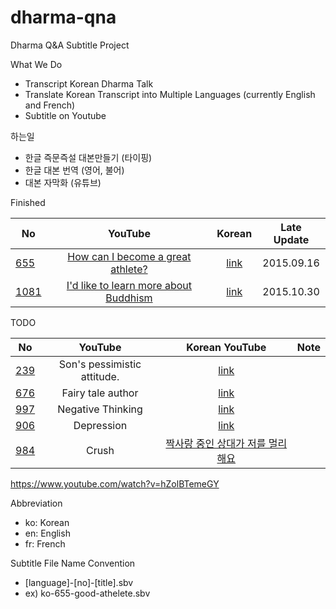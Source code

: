 # dharma-qna
Dharma Q&amp;A Subtitle Project

What We Do
* Transcript Korean Dharma Talk
* Translate Korean Transcript into Multiple Languages (currently English and French)
* Subtitle on Youtube

하는일
* 한글 즉문즉설 대본만들기 (타이핑)
* 한글 대본 번역 (영어, 불어)
* 대본 자막화 (유튜브)


Finished

| No   | YouTube | Korean | Late Update |
| ---- |:-------:|:------:|:----:|
| [655](655) | [How can I become a great athlete?](https://www.youtube.com/watch?v=4GjfwfJxv9Q) | [link](https://www.youtube.com/watch?v=iVSjK141nao) | 2015.09.16 |
| [1081](1081) | [I'd like to learn more about Buddhism](https://www.youtube.com/watch?v=0owIgSNjhCU) | [link](https://www.youtube.com/watch?v=afD0MeWHHZs) | 2015.10.30 |


TODO

| No   | YouTube | Korean YouTube | Note |
| ---- |:-------:|:------:|:----:|
| [239](239) | Son's pessimistic attitude. | [link](https://www.youtube.com/watch?v=CskTJVmwVy4) |  |
| [676](676) | Fairy tale author | [link](https://www.youtube.com/watch?v=EdbtYBtNHRA) |  |
| [997](997) | Negative Thinking | [link](https://www.youtube.com/watch?v=jdKgA928x08) |  |
| [906](906) | Depression | [link](https://www.youtube.com/watch?v=hZolBTemeGY) | |
| [984](984) | Crush | [짝사랑 중인 상대가 저를 멀리해요](https://www.youtube.com/watch?v=q1BMwtjyQmU) | |

https://www.youtube.com/watch?v=hZolBTemeGY

Abbreviation
* ko: Korean
* en: English
* fr: French

Subtitle File Name Convention
* [language]-[no]-[title].sbv
* ex) ko-655-good-athelete.sbv

